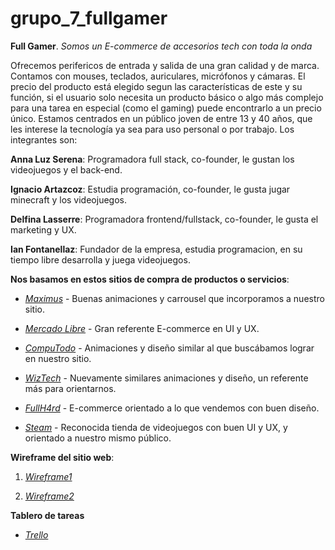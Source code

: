 # grupo_7_fullgamer
**Full Gamer**.
*Somos un E-commerce de accesorios tech con toda la onda* 

Ofrecemos perifericos de entrada y salida de una gran calidad y de marca. Contamos con mouses, teclados, auriculares, micrófonos y cámaras. El precio del producto está elegido segun las características de este y su función, si el usuario solo necesita un producto básico o algo más complejo para una tarea en especial (como el gaming) puede encontrarlo a un precio único.
Estamos centrados en un público joven de entre 13 y 40 años, que les interese la tecnología ya sea para uso personal o por trabajo.
Los integrantes son:

**Anna Luz Serena**: Programadora full stack, co-founder, le gustan los videojuegos y el back-end.

**Ignacio Artazcoz**: Estudia programación, co-founder, le gusta jugar minecraft y los videojuegos.

**Delfina Lasserre**: Programadora frontend/fullstack, co-founder, le gusta el marketing y UX.

**Ian Fontanellaz**: Fundador de la empresa, estudia programacion, en su tiempo libre desarrolla y juega videojuegos.

**Nos basamos en estos sitios de compra de productos o servicios**:

- [*Maximus*](https://www.maximus.com.ar/) - Buenas animaciones y carrousel que incorporamos a nuestro sitio.

- [*Mercado Libre*](https://www.mercadolibre.com.ar/) - Gran referente E-commerce en UI y UX.

- [*CompuTodo*](https://www.computodo.com.ar/) - Animaciones y diseño similar al que buscábamos lograr en nuestro sitio.

- [*WizTech*](https://wiztech.com.ar/) - Nuevamente similares animaciones y diseño, un referente más para orientarnos.

- [*FullH4rd*](https://www.fullh4rd.com.ar/) - E-commerce orientado a lo que vendemos con buen diseño.

- [*Steam*](https://store.steampowered.com/) - Reconocida tienda de videojuegos con buen UI y UX, y orientado a nuestro mismo público.

**Wireframe del sitio web**:

1. [*Wireframe1*](https://shortest.link/u6p)

2. [*Wireframe2*](https://shortest.link/u6r)

**Tablero de tareas**

- [*Trello*](https://trello.com/b/9wRp600Y/kanban-grupo-7)
